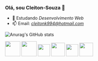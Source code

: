 ### Olá, sou Cleiton-Souza 👋

- 🌱 Estudando *Desenvolvimento Web* 
- 📫 Email: *cleitonk994@hotmail.com*


![Anurag's GitHub stats](https://github-readme-stats.vercel.app/api?username=Cleiton-a-s&theme=swift&show_icons=true)

<div>
  <img src="https://cdn.jsdelivr.net/gh/devicons/devicon/icons/css3/css3-original-wordmark.svg" width="50px" />
  <img src="https://cdn.jsdelivr.net/gh/devicons/devicon/icons/html5/html5-original-wordmark.svg" width="50px" />
  <img src="https://cdn.jsdelivr.net/gh/devicons/devicon/icons/javascript/javascript-original.svg" width="40px" />
  <img src="https://cdn.jsdelivr.net/gh/devicons/devicon/icons/python/python-original.svg" width="45px" />
  <img src="https://cdn.jsdelivr.net/gh/devicons/devicon/icons/django/django-plain.svg" width="40px" />
  <img src="https://cdn.jsdelivr.net/gh/devicons/devicon/icons/postgresql/postgresql-original-wordmark.svg" width=45px" />
<div/>          
          
          
          
          
          
